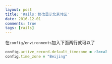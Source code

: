 ```yaml
---
layout: post
title: 'Rails：修改显示北京时区'
date: 2016-12-01
comments: true
tags: [rails]
---
```

在`config/environments`加入下面两行就可以了
```ruby
config.active_record.default_timezone = :local
config.time_zone = "Beijing"
```
